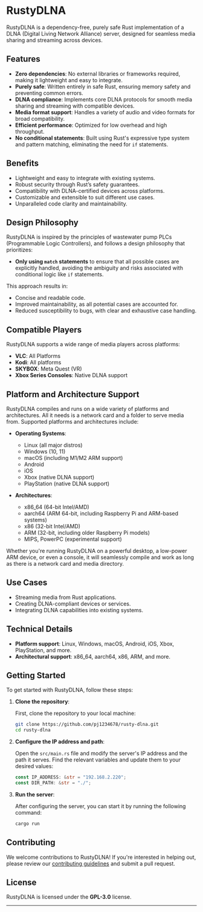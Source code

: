 # RustyDLNA

RustyDLNA is a dependency-free, purely safe Rust implementation of a DLNA (Digital Living Network Alliance) server, designed for seamless media sharing and streaming across devices.

## Features

- **Zero dependencies**: No external libraries or frameworks required, making it lightweight and easy to integrate.
- **Purely safe**: Written entirely in safe Rust, ensuring memory safety and preventing common errors.
- **DLNA compliance**: Implements core DLNA protocols for smooth media sharing and streaming with compatible devices.
- **Media format support**: Handles a variety of audio and video formats for broad compatibility.
- **Efficient performance**: Optimized for low overhead and high throughput.
- **No conditional statements**: Built using Rust's expressive type system and pattern matching, eliminating the need for `if` statements.

## Benefits

- Lightweight and easy to integrate with existing systems.
- Robust security through Rust’s safety guarantees.
- Compatibility with DLNA-certified devices across platforms.
- Customizable and extensible to suit different use cases.
- Unparalleled code clarity and maintainability.

## Design Philosophy

RustyDLNA is inspired by the principles of wastewater pump PLCs (Programmable Logic Controllers), and follows a design philosophy that prioritizes:

- **Only using `match` statements** to ensure that all possible cases are explicitly handled, avoiding the ambiguity and risks associated with conditional logic like `if` statements.

This approach results in:

- Concise and readable code.
- Improved maintainability, as all potential cases are accounted for.
- Reduced susceptibility to bugs, with clear and exhaustive case handling.

## Compatible Players

RustyDLNA supports a wide range of media players across platforms:

- **VLC**: All Platforms
- **Kodi**: All platforms
- **SKYBOX**: Meta Quest (VR)
- **Xbox Series Consoles**: Native DLNA support

## Platform and Architecture Support

RustyDLNA compiles and runs on a wide variety of platforms and architectures. All it needs is a network card and a folder to serve media from. Supported platforms and architectures include:

- **Operating Systems**:
  - Linux (all major distros)
  - Windows (10, 11)
  - macOS (including M1/M2 ARM support)
  - Android
  - iOS
  - Xbox (native DLNA support)
  - PlayStation (native DLNA support)

- **Architectures**:
  - x86_64 (64-bit Intel/AMD)
  - aarch64 (ARM 64-bit, including Raspberry Pi and ARM-based systems)
  - x86 (32-bit Intel/AMD)
  - ARM (32-bit, including older Raspberry Pi models)
  - MIPS, PowerPC (experimental support)

Whether you're running RustyDLNA on a powerful desktop, a low-power ARM device, or even a console, it will seamlessly compile and work as long as there is a network card and media directory.

## Use Cases

- Streaming media from Rust applications.
- Creating DLNA-compliant devices or services.
- Integrating DLNA capabilities into existing systems.

## Technical Details

- **Platform support**: Linux, Windows, macOS, Android, iOS, Xbox, PlayStation, and more.
- **Architectural support**: x86_64, aarch64, x86, ARM, and more.

## Getting Started

To get started with RustyDLNA, follow these steps:

1. **Clone the repository**:

   First, clone the repository to your local machine:

   ```bash
   git clone https://github.com/pj1234678/rusty-dlna.git
   cd rusty-dlna
   ```

2. **Configure the IP address and path**:

   Open the `src/main.rs` file and modify the server's IP address and the path it serves. Find the relevant variables and update them to your desired values:

   ```rust
   const IP_ADDRESS: &str = "192.168.2.220";
   const DIR_PATH: &str = "./";
   ```

3. **Run the server**:

   After configuring the server, you can start it by running the following command:

   ```bash
   cargo run
   ```

## Contributing

We welcome contributions to RustyDLNA! If you're interested in helping out, please review our [contributing guidelines](CONTRIBUTING.md) and submit a pull request.

## License

RustyDLNA is licensed under the **GPL-3.0** license.

---
